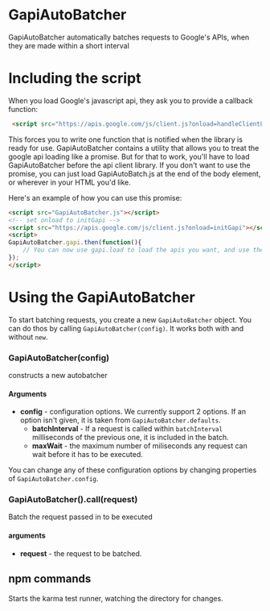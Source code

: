 # GapiAutoBatcher

GapiAutoBatcher automatically batches requests to Google's APIs, when they are
made within a short interval

#  Including the script

When you load Google's javascript api, they ask you to provide a callback function:

```html
 <script src="https://apis.google.com/js/client.js?onload=handleClientLoad"></script>
```

This forces you to write one function that is notified when the library is ready
for use. GapiAutoBatcher contains a utility that allows you to treat the google
api loading like a promise. But for that to work, you'll have to load
GapiAutoBatcher before the api client library. If you don't want to use the promise,
you can just load GapiAutoBatch.js at the end of the body element, or wherever in your HTML you'd like.

Here's an example of how you can use this promise:

```html
<script src="GapiAutoBatcher.js"></script> 
<!-- set onload to initGapi -->
<script src="https://apis.google.com/js/client.js?onload=initGapi"></script>
<script>
GapiAutoBatcher.gapi.then(function(){
	// You can now use gapi.load to load the apis you want, and use them. 
});
</script>
```

# Using the GapiAutoBatcher

To start batching requests, you create a new `GapiAutoBatcher` object. You can
do thos by calling `GapiAutoBatcher(config)`. It works both with and without `new`.

### GapiAutoBatcher(config)

constructs a new autobatcher

#### Arguments

 - **config** - configuration options. We currently support 2 options. If an option isn't given, it is taken from `GapiAutoBatcher.defaults`.
   - **batchInterval** - If a request is called within `batchInterval` milliseconds of the previous one, it is included in the batch.
   - **maxWait** - the maximum number of miliseconds any request can wait before it has to be executed.

You can change any of these configuration options by changing properties of `GapiAutoBatcher.config`.

### GapiAutoBatcher().call(request)

Batch the request passed in to be executed

#### arguments

 - **request** - the request to be batched.

## npm commands

Starts the karma test runner, watching the directory for changes.


